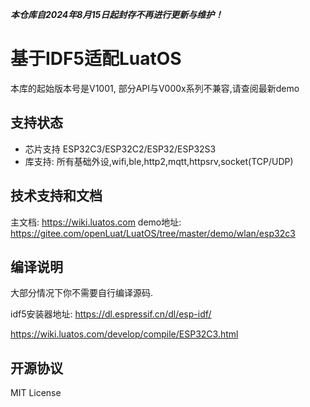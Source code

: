 

***本仓库自2024年8月15日起封存不再进行更新与维护！***



# 基于IDF5适配LuatOS

本库的起始版本号是V1001, 部分API与V000x系列不兼容,请查阅最新demo

## 支持状态

* 芯片支持 ESP32C3/ESP32C2/ESP32/ESP32S3
* 库支持: 所有基础外设,wifi,ble,http2,mqtt,httpsrv,socket(TCP/UDP)

## 技术支持和文档

主文档: https://wiki.luatos.com
demo地址: https://gitee.com/openLuat/LuatOS/tree/master/demo/wlan/esp32c3

## 编译说明

大部分情况下你不需要自行编译源码.

idf5安装器地址: https://dl.espressif.cn/dl/esp-idf/

https://wiki.luatos.com/develop/compile/ESP32C3.html


## 开源协议

MIT License
